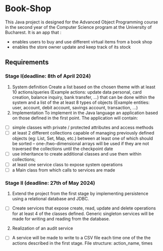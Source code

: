 # Book-Shop
This Java project is designed for the Advanced Object Programming course in the second year of the Computer Science program at the University of Bucharest. 
It is an app that :
- enables users to buy and use different virtual items from a book shop
- enables the store owner update and keep track of its stock


## Requirements

### Stage I(deadline: 8th of April 2024)
1. System definition
Create a list based on the chosen theme with at least 10 actions/queries (Example actions: update data
personal, card creation, balance inquiry, bank transfer, ...) that can be done within the system and a list of the
at least 8 types of objects (Example entities: user, account, debit account, savings account, transaction, ...)
2. Implementation
To implement in the Java language an application based on those defined in the first point.
The application will contain:
- [ ] simple classes with private / protected attributes and access methods
- [ ] at least 2 different collections capable of managing previously defined objects (eg: List, Set, Map, etc.) between
at least one of which should be sorted – one-/two-dimensional arrays will be used if they are not traversed
the collections until the checkpoint date
- [ ] use inheritance to create additional classes and use them within collections;
- [ ] at least one service class to expose system operations
- [ ] a Main class from which calls to services are made
### Stage II (deadline: 27th of May 2024)
1. Extend the project from the first stage by implementing persistence using a relational database
and JDBC.
 - [ ] Create services that expose create, read, update and delete operations for at least 4 of the classes
defined. Generic singleton services will be made for writing and reading from the database.
2. Realization of an audit service
- [ ] A service will be made to write to a CSV file each time one of the
the actions described in the first stage. File structure: action_name, times
